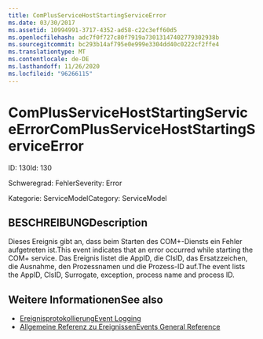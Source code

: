 ```yaml
---
title: ComPlusServiceHostStartingServiceError
ms.date: 03/30/2017
ms.assetid: 10994991-3717-4352-ad58-c22c3eff60d5
ms.openlocfilehash: adc7f0f727c80f7919a73013147402779302938b
ms.sourcegitcommit: bc293b14af795e0e999e3304dd40c0222cf2ffe4
ms.translationtype: MT
ms.contentlocale: de-DE
ms.lasthandoff: 11/26/2020
ms.locfileid: "96266115"
---
```

# <a name="complusservicehoststartingserviceerror"></a><span data-ttu-id="10d80-102">ComPlusServiceHostStartingServiceError</span><span class="sxs-lookup"><span data-stu-id="10d80-102">ComPlusServiceHostStartingServiceError</span></span>

<span data-ttu-id="10d80-103">ID: 130</span><span class="sxs-lookup"><span data-stu-id="10d80-103">Id: 130</span></span>  
  
 <span data-ttu-id="10d80-104">Schweregrad: Fehler</span><span class="sxs-lookup"><span data-stu-id="10d80-104">Severity: Error</span></span>  
  
 <span data-ttu-id="10d80-105">Kategorie: ServiceModel</span><span class="sxs-lookup"><span data-stu-id="10d80-105">Category: ServiceModel</span></span>  
  
## <a name="description"></a><span data-ttu-id="10d80-106">BESCHREIBUNG</span><span class="sxs-lookup"><span data-stu-id="10d80-106">Description</span></span>  

 <span data-ttu-id="10d80-107">Dieses Ereignis gibt an, dass beim Starten des COM+-Diensts ein Fehler aufgetreten ist.</span><span class="sxs-lookup"><span data-stu-id="10d80-107">This event indicates that an error occurred while starting the COM+ service.</span></span> <span data-ttu-id="10d80-108">Das Ereignis listet die AppID, die ClsID, das Ersatzzeichen, die Ausnahme, den Prozessnamen und die Prozess-ID auf.</span><span class="sxs-lookup"><span data-stu-id="10d80-108">The event lists the AppID, ClsID, Surrogate, exception, process name and process ID.</span></span>  
  
## <a name="see-also"></a><span data-ttu-id="10d80-109">Weitere Informationen</span><span class="sxs-lookup"><span data-stu-id="10d80-109">See also</span></span>

- [<span data-ttu-id="10d80-110">Ereignisprotokollierung</span><span class="sxs-lookup"><span data-stu-id="10d80-110">Event Logging</span></span>](index.md)
- [<span data-ttu-id="10d80-111">Allgemeine Referenz zu Ereignissen</span><span class="sxs-lookup"><span data-stu-id="10d80-111">Events General Reference</span></span>](events-general-reference.md)
